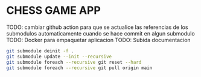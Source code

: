 # CHESS GAME APP

TODO: cambiar github action para que se actualice las referencias de los submodulos automaticamente cuando se hace commit en algun submodulo
TODO: Docker para empaquetar aplicacion
TODO: Subida documentacion

```bash
git submodule deinit -f .
git submodule update --init --recursive
git submodule foreach --recursive git reset --hard
git submodule foreach --recursive git pull origin main
```
